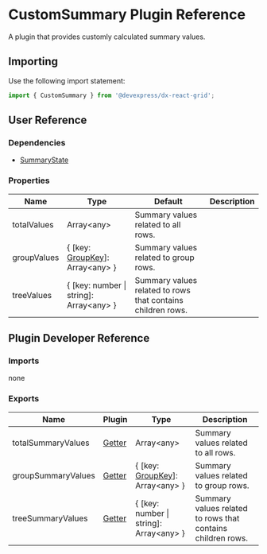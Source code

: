 # CustomSummary Plugin Reference

A plugin that provides customly calculated summary values.

## Importing

Use the following import statement:

```js
import { CustomSummary } from '@devexpress/dx-react-grid';
```

## User Reference

### Dependencies

- [SummaryState](summary-state.md)

### Properties

Name | Type | Default | Description
-----|------|---------|------------
totalValues | Array&lt;any&gt; | Summary values related to all rows.
groupValues | { [key: [GroupKey](grouping-state.md#groupkey)]: Array&lt;any&gt; } | Summary values related to group rows.
treeValues | { [key: number &#124; string]: Array&lt;any&gt; } | Summary values related to rows that contains children rows.

## Plugin Developer Reference

### Imports

none

### Exports

Name | Plugin | Type | Description
-----|--------|------|------------
totalSummaryValues | [Getter](../../../dx-react-core/docs/reference/getter.md) | Array&lt;any&gt; | Summary values related to all rows.
groupSummaryValues | [Getter](../../../dx-react-core/docs/reference/getter.md) | { [key: [GroupKey](grouping-state.md#groupkey)]: Array&lt;any&gt; } | Summary values related to group rows.
treeSummaryValues | [Getter](../../../dx-react-core/docs/reference/getter.md) | { [key: number &#124; string]: Array&lt;any&gt; } | Summary values related to rows that contains children rows.

